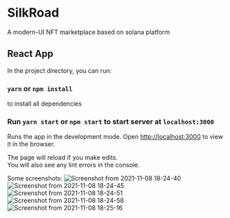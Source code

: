 # SilkRoad
A modern-UI NFT marketplace based on solana platform

## React App

In the project directory, you can run:

### `yarn` or `npm install`
to install all dependencies

### Run `yarn start` or `npm start` to start server at `localhost:3000`
Runs the app in the development mode.
Open [http://localhost:3000](http://localhost:3000) to view it in the browser.

The page will reload if you make edits.\
You will also see any lint errors in the console.

Some screenshots:
![Screenshot from 2021-11-08 18-24-40](https://user-images.githubusercontent.com/74496738/140746386-55f80dcc-b368-4728-b28e-421ff0d6d1e1.jpg)
![Screenshot from 2021-11-08 18-24-45](https://user-images.githubusercontent.com/74496738/140746387-566b7e0b-3e1c-4d0a-8729-4e6067f77edd.jpg)
![Screenshot from 2021-11-08 18-24-51](https://user-images.githubusercontent.com/74496738/140746389-0036df44-29cb-4635-afe9-903f0d535846.jpg)
![Screenshot from 2021-11-08 18-24-58](https://user-images.githubusercontent.com/74496738/140746388-bc9a37c1-c097-4a11-b148-a9dfff3edfef.jpg)
![Screenshot from 2021-11-08 18-25-16](https://user-images.githubusercontent.com/74496738/140746390-f07055d6-4cb6-46cc-9e6d-2b168364e953.jpg)

